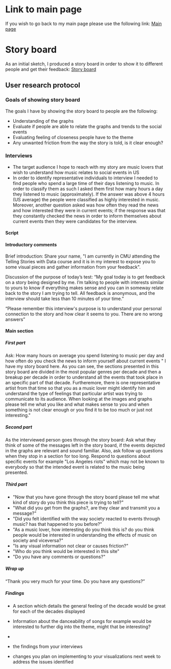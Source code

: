 # Link to main page
If you wish to go back to my main page please use the following link:
[Main page](https://oscardavidmi.github.io/Benavides-portfolio/)

# Story board
As an initial sketch, I produced a story board in order to show it to different people and get their feedback:
[Story board](https://preview.shorthand.com/q0MlOr8lOMUzupWJ)


## User research protocol
### Goals of showing story board
The goals I have by showing the story board to people are the following:
- Understanding of the graphs
- Evaluate if people are able to relate the graphs and trends to the social events
- Evaluating feeling of closeness people have to the theme
- Any unwanted friction from the way the story is told, is it clear enough?

### Interviews
- The target audience I hope to reach with my story are music lovers that wish to understand how music relates to social events in US
- In order to identify representative individuals to interview I needed to find people who spend a large time of their days listening to music. In order to classify 
them as such I asked them first how many hours a day they listened to music (approximately). If the answer was above 4 hours (US average) the people were classified as 
highly interested in music. Moreover, another question asked was how often they read the news and how interested they were in current events; if the response was that 
they constantly checked the news in order to inform themselves about current events then they were candidates for the interview.

#### Script
#### Introductory comments
Brief introduction: Share your name, "I am currently in CMU attending the Telling Stories with Data course and it is in my interest to expose you to some 
visual pieces and gather information from your feedback".

Discussion of the purpose of today’s test: “My goal today is to get feedback on a story being designed by me. I’m talking to people with  interests similar to 
yours to know if everything makes sense and you can in someway relate back to the story I am trying to tell. All feedback is anonymous, and the interview should take 
less than 10 minutes of your time.”

“Please remember this interview's purpose is to understand your personal connection to the story and how clear it seems to you. There are no wrong answers”
#### Main section

##### First part
Ask: How many hours on average you spend listening to music per day and how often do you check the news to inform yourself about current events
" I have my story board here. As you can see, the sections presented in this story board are divided in the most popular genres per decade and then a breakup per
decade in order to understand all the events that took place in an specific part of that decade. Furtheremore, there is one representative artist from that time
so that you as a music lover might identify him and understand the type of feelings that particular artist was trying to communicate to its audience. When looking
at the images and graphs please tell me what you like and what makes sense to you and when something is not clear enough or you find it to be too much or just not
interesting."
##### Second part
As the interviewed person goes through the story board: Ask what they think of some of the messages left in the story board, if the events depicted in the graphs are 
relevant and sound familiar. Also, ask follow up questions when they stop in a section for too long. Respond to questions about specific events for example
"Los Angeles riots" which may not be known to everybody so that the intended event is related to the music being presented.
##### Third part
- "Now that you have gone through the story board please tell me what kind of story do you think this piece is trying to tell?"
- "What did you get from the graphs?, are they clear and transmit you a message?"
- "Did you felt identified with the way society reacted to events through music? has that happened to you before?"
- "As a music lover, how interesting do you think this is? do you think people would be interested in understanding the effects of music on society and viceversa?"
- "Is any visual information not clear or causes friction?"
- "Who do you think would be interested in this site"
- "Do you have any comments or questions?"
##### Wrap up
“Thank you very much for your time. Do you have any questions?”

##### Findings
- A section which details the general feeling of the decade would be great for each of the decades displayed
- Information about the danceability of songs for example would be interested to further dig into the theme, might that be interesting?
- 



- the findings from your interviews
- changes you plan on implementing to your visualizations next week to address the issues identified


